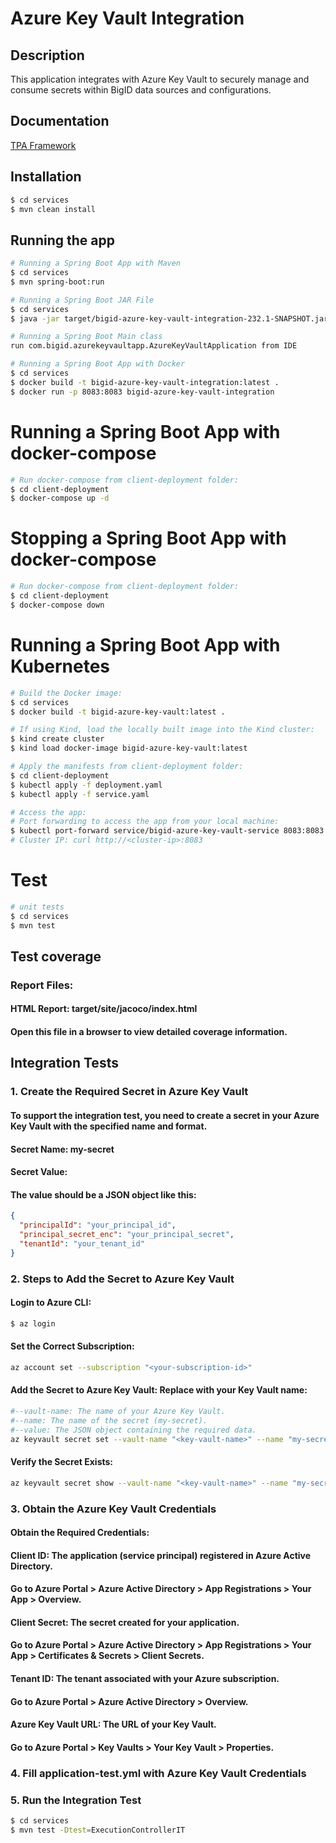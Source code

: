 # Azure Key Vault Integration

## Description
This application integrates with Azure Key Vault to securely manage and consume secrets within BigID data sources and configurations.

## Documentation

[TPA Framework](https://bigidio.atlassian.net/wiki/spaces/CON/pages/2121433138/TPA+Framework)

## Installation

```bash
$ cd services
$ mvn clean install
```

## Running the app

```bash
# Running a Spring Boot App with Maven
$ cd services
$ mvn spring-boot:run
```
```bash
# Running a Spring Boot JAR File
$ cd services
$ java -jar target/bigid-azure-key-vault-integration-232.1-SNAPSHOT.jar
```
```bash
# Running a Spring Boot Main class
run com.bigid.azurekeyvaultapp.AzureKeyVaultApplication from IDE
```
```bash
# Running a Spring Boot App with Docker
$ cd services
$ docker build -t bigid-azure-key-vault-integration:latest .
$ docker run -p 8083:8083 bigid-azure-key-vault-integration
```
# Running a Spring Boot App with docker-compose
```bash
# Run docker-compose from client-deployment folder:
$ cd client-deployment
$ docker-compose up -d
```
# Stopping a Spring Boot App with docker-compose
```bash
# Run docker-compose from client-deployment folder:
$ cd client-deployment
$ docker-compose down
```
# Running a Spring Boot App with Kubernetes
```bash
# Build the Docker image:
$ cd services
$ docker build -t bigid-azure-key-vault:latest .
```
```bash
# If using Kind, load the locally built image into the Kind cluster:
$ kind create cluster
$ kind load docker-image bigid-azure-key-vault:latest
```
```bash
# Apply the manifests from client-deployment folder:
$ cd client-deployment
$ kubectl apply -f deployment.yaml
$ kubectl apply -f service.yaml
```
```bash
# Access the app:
# Port forwarding to access the app from your local machine:
$ kubectl port-forward service/bigid-azure-key-vault-service 8083:8083
# Cluster IP: curl http://<cluster-ip>:8083
```

# Test

```bash
# unit tests
$ cd services
$ mvn test
```
## Test coverage
### Report Files:
#### HTML Report: target/site/jacoco/index.html
#### Open this file in a browser to view detailed coverage information.

## Integration Tests
### 1. Create the Required Secret in Azure Key Vault
#### To support the integration test, you need to create a secret in your Azure Key Vault with the specified name and format.

#### Secret Name: my-secret
#### Secret Value:
#### The value should be a JSON object like this:
```json
{
  "principalId": "your_principal_id",
  "principal_secret_enc": "your_principal_secret",
  "tenantId": "your_tenant_id"
}
```
### 2. Steps to Add the Secret to Azure Key Vault
#### Login to Azure CLI:
```bash
$ az login
```
#### Set the Correct Subscription:
```bash
az account set --subscription "<your-subscription-id>"
```
#### Add the Secret to Azure Key Vault: Replace <key-vault-name> with your Key Vault name:
```bash
#--vault-name: The name of your Azure Key Vault.
#--name: The name of the secret (my-secret).
#--value: The JSON object containing the required data.
az keyvault secret set --vault-name "<key-vault-name>" --name "my-secret" --value '{"principalId": "your_principal_id", "principal_secret_enc": "your_principal_secret", "tenantId": "your_tenant_id"}'
```
#### Verify the Secret Exists:
```bash
az keyvault secret show --vault-name "<key-vault-name>" --name "my-secret"
```
### 3. Obtain the Azure Key Vault Credentials
#### Obtain the Required Credentials:
#### Client ID: The application (service principal) registered in Azure Active Directory.

#### Go to Azure Portal > Azure Active Directory > App Registrations > Your App > Overview.
#### Client Secret: The secret created for your application.

#### Go to Azure Portal > Azure Active Directory > App Registrations > Your App > Certificates & Secrets > Client Secrets.
#### Tenant ID: The tenant associated with your Azure subscription.

#### Go to Azure Portal > Azure Active Directory > Overview.
#### Azure Key Vault URL: The URL of your Key Vault.

#### Go to Azure Portal > Key Vaults > Your Key Vault > Properties.

### 4. Fill application-test.yml with Azure Key Vault Credentials
### 5. Run the Integration Test
```bash
$ cd services
$ mvn test -Dtest=ExecutionControllerIT
```
